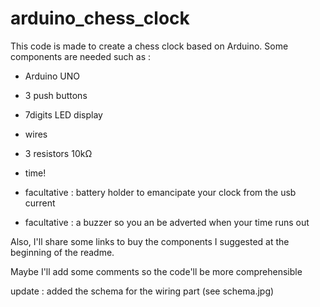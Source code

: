 # arduino_chess_clock
This code is made to create a chess clock based on Arduino. Some components are needed such as : 
- Arduino UNO
- 3 push buttons
- 7digits LED display
- wires
- 3 resistors 10kΩ
- time!

- facultative : battery holder to emancipate your clock from the usb current
- facultative : a buzzer so you an be adverted when your time runs out


Also, I'll share some links to buy the components I suggested at the beginning of the readme.

Maybe I'll add some comments so the code'll be more comprehensible


update :
added the schema for the wiring part (see schema.jpg)
